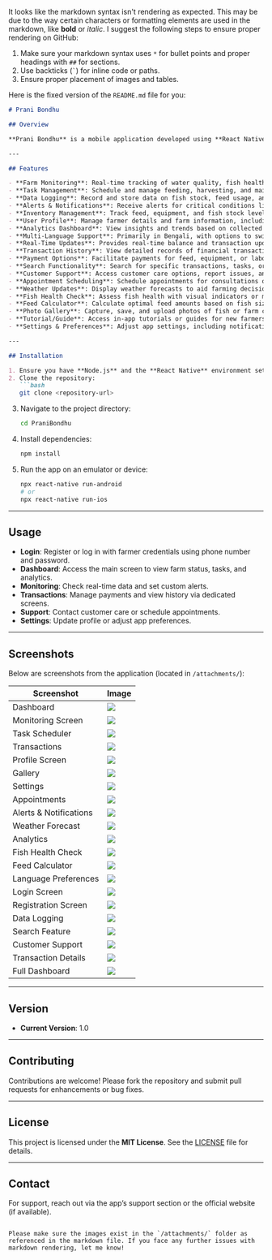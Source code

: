 It looks like the markdown syntax isn't rendering as expected. This may be due to the way certain characters or formatting elements are used in the markdown, like **bold** or *italic*. I suggest the following steps to ensure proper rendering on GitHub:

1. Make sure your markdown syntax uses `*` for bullet points and proper headings with `##` for sections.
2. Use backticks (`` ` ``) for inline code or paths.
3. Ensure proper placement of images and tables.

Here is the fixed version of the `README.md` file for you:

````markdown
# Prani Bondhu

## Overview

**Prani Bondhu** is a mobile application developed using **React Native**, designed to assist fish farmers in managing their aquaculture activities efficiently. The app provides tools for monitoring, managing, and optimizing fish farming operations with a user-friendly interface in **Bengali**.

---

## Features

- **Farm Monitoring**: Real-time tracking of water quality, fish health, and growth metrics.  
- **Task Management**: Schedule and manage feeding, harvesting, and maintenance tasks.  
- **Data Logging**: Record and store data on fish stock, feed usage, and environmental conditions.  
- **Alerts & Notifications**: Receive alerts for critical conditions like low oxygen levels or pH imbalances.  
- **Inventory Management**: Track feed, equipment, and fish stock levels.  
- **User Profile**: Manage farmer details and farm information, including name, address, and contact.  
- **Analytics Dashboard**: View insights and trends based on collected data, including graphs and charts.  
- **Multi-Language Support**: Primarily in Bengali, with options to switch languages.  
- **Real-Time Updates**: Provides real-time balance and transaction updates for farm activities.  
- **Transaction History**: View detailed records of financial transactions related to farming.  
- **Payment Options**: Facilitate payments for feed, equipment, or labor with money send/receive features.  
- **Search Functionality**: Search for specific transactions, tasks, or farm records.  
- **Customer Support**: Access customer care options, report issues, and view FAQs.  
- **Appointment Scheduling**: Schedule appointments for consultations or support.  
- **Weather Updates**: Display weather forecasts to aid farming decisions.  
- **Fish Health Check**: Assess fish health with visual indicators or manual input options.  
- **Feed Calculator**: Calculate optimal feed amounts based on fish size and stock.  
- **Photo Gallery**: Capture, save, and upload photos of fish or farm conditions.  
- **Tutorial/Guide**: Access in-app tutorials or guides for new farmers.  
- **Settings & Preferences**: Adjust app settings, including notifications and language.  

---

## Installation

1. Ensure you have **Node.js** and the **React Native** environment set up.  
2. Clone the repository:  
   ```bash
   git clone <repository-url>
````

3. Navigate to the project directory:

   ```bash
   cd PraniBondhu
   ```
4. Install dependencies:

   ```bash
   npm install
   ```
5. Run the app on an emulator or device:

   ```bash
   npx react-native run-android
   # or
   npx react-native run-ios
   ```

---

## Usage

* **Login**: Register or log in with farmer credentials using phone number and password.
* **Dashboard**: Access the main screen to view farm status, tasks, and analytics.
* **Monitoring**: Check real-time data and set custom alerts.
* **Transactions**: Manage payments and view history via dedicated screens.
* **Support**: Contact customer care or schedule appointments.
* **Settings**: Update profile or adjust app preferences.

---

## Screenshots

Below are screenshots from the application (located in `/attachments/`):

| Screenshot             | Image                   |
| ---------------------- | ----------------------- |
| Dashboard              | ![](attachments/1.jpg)  |
| Monitoring Screen      | ![](attachments/2.jpg)  |
| Task Scheduler         | ![](attachments/3.jpg)  |
| Transactions           | ![](attachments/4.jpg)  |
| Profile Screen         | ![](attachments/5.jpg)  |
| Gallery                | ![](attachments/6.jpg)  |
| Settings               | ![](attachments/7.jpg)  |
| Appointments           | ![](attachments/8.jpg)  |
| Alerts & Notifications | ![](attachments/9.jpg)  |
| Weather Forecast       | ![](attachments/10.jpg) |
| Analytics              | ![](attachments/11.jpg) |
| Fish Health Check      | ![](attachments/12.jpg) |
| Feed Calculator        | ![](attachments/13.jpg) |
| Language Preferences   | ![](attachments/14.jpg) |
| Login Screen           | ![](attachments/15.jpg) |
| Registration Screen    | ![](attachments/16.jpg) |
| Data Logging           | ![](attachments/17.jpg) |
| Search Feature         | ![](attachments/18.jpg) |
| Customer Support       | ![](attachments/19.jpg) |
| Transaction Details    | ![](attachments/20.jpg) |
| Full Dashboard         | ![](attachments/21.jpg) |

---

## Version

* **Current Version**: 1.0

---

## Contributing

Contributions are welcome! Please fork the repository and submit pull requests for enhancements or bug fixes.

---

## License

This project is licensed under the **MIT License**.
See the [LICENSE](LICENSE) file for details.

---

## Contact

For support, reach out via the app’s support section or the official website (if available).

```

Please make sure the images exist in the `/attachments/` folder as referenced in the markdown file. If you face any further issues with markdown rendering, let me know!
```
